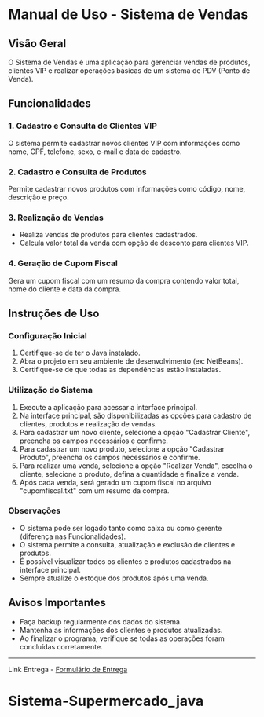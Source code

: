 # Manual de Uso - Sistema de Vendas

## Visão Geral
O Sistema de Vendas é uma aplicação para gerenciar vendas de produtos, clientes VIP e realizar operações básicas de um sistema de PDV (Ponto de Venda).

## Funcionalidades

### 1. Cadastro e Consulta de Clientes VIP
O sistema permite cadastrar novos clientes VIP com informações como nome, CPF, telefone, sexo, e-mail e data de cadastro.

### 2. Cadastro e Consulta de Produtos
Permite cadastrar novos produtos com informações como código, nome, descrição e preço.

### 3. Realização de Vendas
- Realiza vendas de produtos para clientes cadastrados.
- Calcula valor total da venda com opção de desconto para clientes VIP.

### 4. Geração de Cupom Fiscal
Gera um cupom fiscal com um resumo da compra contendo valor total, nome do cliente e data da compra.

## Instruções de Uso

### Configuração Inicial
1. Certifique-se de ter o Java instalado.
2. Abra o projeto em seu ambiente de desenvolvimento (ex: NetBeans).
3. Certifique-se de que todas as dependências estão instaladas.

### Utilização do Sistema
1. Execute a aplicação para acessar a interface principal.
2. Na interface principal, são disponibilizadas as opções para cadastro de clientes, produtos e realização de vendas.
3. Para cadastrar um novo cliente, selecione a opção "Cadastrar Cliente", preencha os campos necessários e confirme.
4. Para cadastrar um novo produto, selecione a opção "Cadastrar Produto", preencha os campos necessários e confirme.
5. Para realizar uma venda, selecione a opção "Realizar Venda", escolha o cliente, selecione o produto, defina a quantidade e finalize a venda.
6. Após cada venda, será gerado um cupom fiscal no arquivo "cupomfiscal.txt" com um resumo da compra.

### Observações
- O sistema pode ser logado tanto como caixa ou como gerente (diferença nas Funcionalidades).
- O sistema permite a consulta, atualização e exclusão de clientes e produtos.
- É possível visualizar todos os clientes e produtos cadastrados na interface principal.
- Sempre atualize o estoque dos produtos após uma venda.

## Avisos Importantes
- Faça backup regularmente dos dados do sistema.
- Mantenha as informações dos clientes e produtos atualizadas.
- Ao finalizar o programa, verifique se todas as operações foram concluídas corretamente.

---

Link Entrega - [Formulário de Entrega](https://forms.office.com/r/0EdrySJAQK)

# Sistema-Supermercado_java
